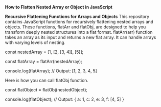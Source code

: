 **How to Flatten Nested Array or Object in JavaScript**

**Recursive Flattening Functions for Arrays and Objects**
This repository contains JavaScript functions for recursively flattening nested arrays and objects.
These functions, flatArr and flatObj, are designed to help you transform deeply nested structures into a flat format.
flatArr(arr) function takes an array as its input and returns a new flat array.
It can handle arrays with varying levels of nesting.

const nestedArray = [1, [2, [3, 4]], [5]];

const flatArray = flatArr(nestedArray);

console.log(flatArray); // Output: [1, 2, 3, 4, 5]

Here is how you can call flatObj function.

const flatObject = flatObj(nestedObject);

console.log(flatObject); // Output: { a: 1, c: 2, e: 3, f: [4, 5] }
